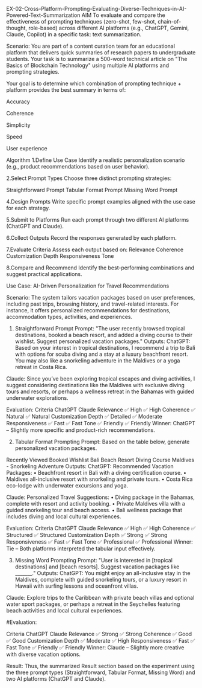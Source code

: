 EX-02-Cross-Platform-Prompting-Evaluating-Diverse-Techniques-in-AI-Powered-Text-Summarization
AIM
To evaluate and compare the effectiveness of prompting techniques (zero-shot, few-shot, chain-of-thought, role-based) across different AI platforms (e.g., ChatGPT, Gemini, Claude, Copilot) in a specific task: text summarization.

Scenario:
You are part of a content curation team for an educational platform that delivers quick summaries of research papers to undergraduate students. Your task is to summarize a 500-word technical article on "The Basics of Blockchain Technology" using multiple AI platforms and prompting strategies.

Your goal is to determine which combination of prompting technique + platform provides the best summary in terms of:

Accuracy

Coherence

Simplicity

Speed

User experience

Algorithm
1.Define Use Case
Identify a realistic personalization scenario (e.g., product recommendations based on user behavior).

2.Select Prompt Types
Choose three distinct prompting strategies:

Straightforward Prompt Tabular Format Prompt Missing Word Prompt

4.Design Prompts
Write specific prompt examples aligned with the use case for each strategy.

5.Submit to Platforms
Run each prompt through two different AI platforms (ChatGPT and Claude).

6.Collect Outputs
Record the responses generated by each platform.

7.Evaluate Criteria
Assess each output based on: Relevance Coherence Customization Depth Responsiveness Tone

8.Compare and Recommend
Identify the best-performing combinations and suggest practical applications.

Use Case:
AI-Driven Personalization for Travel Recommendations

Scenario:
The system tailors vacation packages based on user preferences, including past trips, browsing history, and travel-related interests. For instance, it offers personalized recommendations for destinations, accommodation types, activities, and experiences.

1. Straightforward Prompt
Prompt:
"The user recently browsed tropical destinations, booked a beach resort, and added a diving course to their wishlist. Suggest personalized vacation packages."
Outputs:
ChatGPT:
Based on your interest in tropical destinations, I recommend a trip to Bali with options for scuba diving and a stay at a luxury beachfront resort. You may also like a snorkeling adventure in the Maldives or a yoga retreat in Costa Rica.

Claude:
Since you’ve been exploring tropical escapes and diving activities, I suggest considering destinations like the Maldives with exclusive diving tours and resorts, or perhaps a wellness retreat in the Bahamas with guided underwater explorations.

Evaluation:
Criteria	ChatGPT	Claude
Relevance	✅ High	✅ High
Coherence	✅ Natural	✅ Natural
Customization Depth	✅ Detailed	✅ Moderate
Responsiveness	✅ Fast	✅ Fast
Tone	✅ Friendly	✅ Friendly
Winner: ChatGPT – Slightly more specific and product-rich recommendations.

2. Tabular Format Prompting
Prompt:
Based on the table below, generate personalized vacation packages.

Recently Viewed	Booked	Wishlist
Bali	Beach Resort	Diving Course
Maldives	-	Snorkeling Adventure
Outputs:
ChatGPT:
Recommended Vacation Packages: • Beachfront resort in Bali with a diving certification course. • Maldives all-inclusive resort with snorkeling and private tours. • Costa Rica eco-lodge with underwater excursions and yoga.

Claude:
Personalized Travel Suggestions: • Diving package in the Bahamas, complete with resort and activity booking. • Private Maldives villa with a guided snorkeling tour and beach access. • Bali wellness package that includes diving and local cultural experiences.

Evaluation:
Criteria	ChatGPT	Claude
Relevance	✅ High	✅ High
Coherence	✅ Structured	✅ Structured
Customization Depth	✅ Strong	✅ Strong
Responsiveness	✅ Fast	✅ Fast
Tone	✅ Professional	✅ Professional
Winner: Tie – Both platforms interpreted the tabular input effectively.

3. Missing Word Prompting
Prompt:
"User is interested in [tropical destinations] and [beach resorts]. Suggest vacation packages like _______."
Outputs:
ChatGPT:
You might enjoy an all-inclusive stay in the Maldives, complete with guided snorkeling tours, or a luxury resort in Hawaii with surfing lessons and oceanfront villas.

Claude:
Explore trips to the Caribbean with private beach villas and optional water sport packages, or perhaps a retreat in the Seychelles featuring beach activities and local cultural experiences.

#Evaluation:

Criteria	ChatGPT	Claude
Relevance	✅ Strong	✅ Strong
Coherence	✅ Good	✅ Good
Customization Depth	✅ Moderate	✅ High
Responsiveness	✅ Fast	✅ Fast
Tone	✅ Friendly	✅ Friendly
Winner: Claude – Slightly more creative with diverse vacation options.

Result:
Thus, the summarized Result section based on the experiment using the three prompt types (Straightforward, Tabular Format, Missing Word) and two AI platforms (ChatGPT and Claude).

